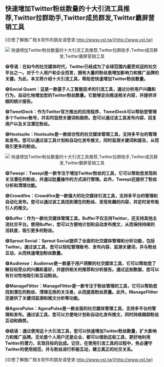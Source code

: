 ## **快速增加Twitter粉丝数量的十大引流工具推荐,Twitter拉群助手,Twitter成员群发,Twitter霸屏营销工具**

[😍想了解推广相关软件的朋友请登录 http://www.vst.tw](http://www.vst.tw)

 <center><img src="https://vst.tw/MP4/tuiguang/png/3.png" alt="快速增加Twitter粉丝数量的十大引流工具推荐,Twitter拉群助手,Twitter成员群发,Twitter霸屏营销工具"></center>

**😄导语：在如今的社交媒体时代，Twitter已经成为了全球范围内最受欢迎的社交平台之一。对于个人用户和企业而言，拥有大量的粉丝是增加影响力和推广品牌的关键。为此，本文将介绍十大引流工具，帮助您快速增加Twitter粉丝数量。**

**😄Social Quant：这是一款基于人工智能技术的引流工具，通过分析用户兴趣和行为，自动化地增加您的Twitter粉丝数量。它能够定向推送相关内容，并提供详细的统计报告。**

**😄TweetDeck：作为Twitter官方推出的应用程序，TweetDeck可以帮助您管理多个Twitter账号，并实时监控关键词和趋势。您可以通过该工具发布内容、回复用户以及关注潜在粉丝。**

**😄Hootsuite：Hootsuite是一款综合性的社交媒体管理工具，支持多平台的管理和发布。您可以通过该工具计划和自动化发布推文，同时监测关键词和提及，从而吸引更多的粉丝。**

 <center><img src="https://vst.tw/MP4/tuiguang/png/8.png" alt="快速增加Twitter粉丝数量的十大引流工具推荐,Twitter拉群助手,Twitter成员群发,Twitter霸屏营销工具"></center>

**😄Tweepi：Tweepi是一款专注于增加Twitter粉丝的工具，它可以帮助您发现和关注潜在的粉丝，并通过批量操作的方式进行管理。此外，Tweepi还提供了粉丝分析和清理功能。**

**😄Crowdfire：Crowdfire是一款强大的社交媒体引流工具，支持多平台的管理和自动化发布。您可以通过该工具找到潜在的粉丝、发现有趣的内容，并定时发布吸引人的推文。**

**😄Buffer：作为一款社交媒体管理工具，Buffer不仅支持Twitter，还支持其他主流社交平台。使用Buffer，您可以方便地计划和自动发布推文，从而保持持续的活跃度，吸引更多的粉丝。**

**😄Sprout Social：Sprout Social提供了全面的社交媒体管理和分析功能，包括Twitter。通过该工具，您可以轻松管理账号、发布内容、监测关键词，并与粉丝互动，从而快速增加粉丝数量。**

**😄Audiense：Audiense是一款基于用户洞察的社交媒体工具，它可以帮助您了解目标受众的兴趣和喜好，并提供相关的推荐和分析报告。通过这些数据，您可以有针对性地吸引和互动粉丝。**

**😄ManageFlitter：ManageFlitter是一款专注于粉丝管理的工具，它可以帮助您找到潜在的粉丝、清理无效的关注者，从而提高粉丝质量。此外，ManageFlitter还提供了关键词监测和推文分析等功能。**

**😄AgoraPulse：AgoraPulse是一款全面的社交媒体管理工具，支持多平台的管理和发布。通过该工具，您可以方便地计划和自动化发布推文，同时持续跟踪粉丝互动和趋势。**

**😄结语：通过使用这十大引流工具，您可以快速增加Twitter粉丝数量，扩大影响力和推广品牌。无论是个人用户还是企业，都可以借助这些工具，更好地利用Twitter的潜力，实现目标的达成。记住，在使用引流工具的过程中，务必遵守Twitter的使用规范，并与粉丝进行积极互动，建立真正的社交关系。**

[😍想了解推广相关软件的朋友请登录 http://www.vst.tw](http://www.vst.tw)



